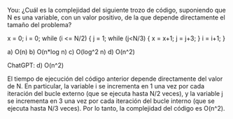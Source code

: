You:
¿Cuál es la complejidad del siguiente trozo de código, suponiendo que N es una variable, con un valor positivo, de la que depende directamente el tamaño del problema?

x = 0;
i = 0;
while (i <= N/2) {
  j = 1;
  while (j<N/3) {
    x = x+1;
    j = j+3;
  }
  i = i+1;
}

a) O(n)
b) O(n*log n)
c) O(log^2 n)
d) O(n^2)

ChatGPT:
d) O(n^2)

El tiempo de ejecución del código anterior depende directamente del valor de N. En particular, la variable i se incrementa en 1 una vez por cada iteración del bucle externo (que se ejecuta hasta N/2 veces), y la variable j se incrementa en 3 una vez por cada iteración del bucle interno (que se ejecuta hasta N/3 veces). Por lo tanto, la complejidad del código es O(n^2).
